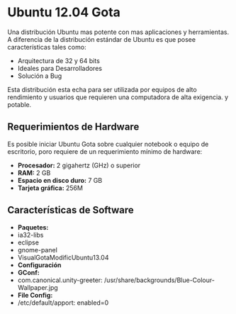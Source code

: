 Ubuntu 12.04 Gota
=================
Una distribución Ubuntu mas potente con mas aplicaciones y herramientas. A diferencia de la distribución estándar de Ubuntu es que posee características tales como:
 * Arquitectura de 32 y 64 bits
 * Ideales para Desarrolladores
 * Solución a Bug

Esta distribución esta echa para ser utilizada por equipos de alto rendimiento y usuarios que requieren una computadora de alta exigencia. y potable.

Requerimientos de Hardware
--------------------------
Es posible iniciar Ubuntu Gota sobre cualquier notebook o equipo de escritorio, poro requiere de un requerimiento mínimo de hardware:
 * **Procesador:** 2 gigahertz (GHz) o superior
 * **RAM:** 2 GB
 * **Espacio en disco duro:** 7 GB
 * **Tarjeta gráfica:** 256M

Características de Software
---------------------------
 * **Paquetes:**
  * ia32-libs
  * eclipse
  * gnome-panel
  * VisualGotaModificUbuntu13.04
 * **Configuración**
  * **GConf:**
   * com.canonical.unity-greeter: /usr/share/backgrounds/Blue-Colour-Wallpaper.jpg
  * **File Config:**
   * /etc/default/apport: enabled=0
